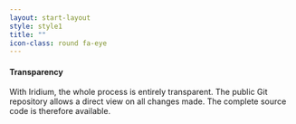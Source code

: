 ```yaml
---
layout: start-layout
style: style1
title: ""
icon-class: round fa-eye
---
```


#### Transparency #
With Iridium, the whole process is entirely transparent. The public Git repository allows a direct view on all changes made. The complete source code is therefore available.
